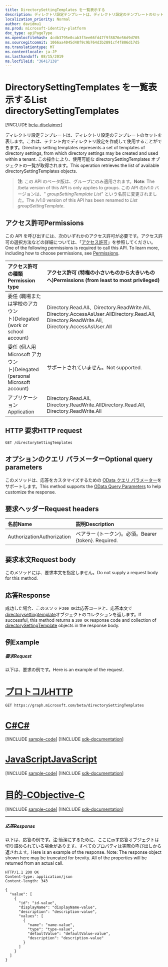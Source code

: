 ```yaml
---
title: DirectorySettingTemplates を一覧表示する
description: ディレクトリ設定テンプレートは、ディレクトリ設定のテンプレートのセットを表します。これは、テナント内でディレクトリ設定を作成して使用することができます。  この操作により、使用可能な directorySettingTemplates オブジェクトの一覧が取得されます。
localization_priority: Normal
author: davidmu1
ms.prod: microsoft-identity-platform
doc_type: apiPageType
ms.openlocfilehash: 4cdb3795e0cab3f3ee66fd47f9f8876e56d9d705
ms.sourcegitcommit: 1066aa4045d48f9c9b764d3b2891cf4f806d17d5
ms.translationtype: MT
ms.contentlocale: ja-JP
ms.lasthandoff: 08/15/2019
ms.locfileid: "36417138"
---
```

# <a name="list-directorysettingtemplates"></a><span data-ttu-id="20140-104">DirectorySettingTemplates を一覧表示する</span><span class="sxs-lookup"><span data-stu-id="20140-104">List directorySettingTemplates</span></span>

[!INCLUDE [beta-disclaimer](../../includes/beta-disclaimer.md)]

<span data-ttu-id="20140-105">ディレクトリ設定テンプレートは、ディレクトリ設定のテンプレートのセットを表します。これは、テナント内でディレクトリ設定を作成して使用することができます。</span><span class="sxs-lookup"><span data-stu-id="20140-105">Directory setting templates represents a set of templates of directory settings, from which directory settings may be created and used within a tenant.</span></span>  <span data-ttu-id="20140-106">この操作により、使用可能な directorySettingTemplates オブジェクトの一覧が取得されます。</span><span class="sxs-lookup"><span data-stu-id="20140-106">This operation retrieves the list of available directorySettingTemplates objects.</span></span>

> <span data-ttu-id="20140-107">**注**: この API のベータ版は、グループにのみ適用されます。</span><span class="sxs-lookup"><span data-stu-id="20140-107">**Note**: The /beta version of this API is only applies to groups.</span></span> <span data-ttu-id="20140-108">この API の/v1.0 バージョンは、" *groupSettingTemplate List*" という名前に変更されました。</span><span class="sxs-lookup"><span data-stu-id="20140-108">The /v1.0 version of this API has been renamed to *List groupSettingTemplate*.</span></span>

## <a name="permissions"></a><span data-ttu-id="20140-109">アクセス許可</span><span class="sxs-lookup"><span data-stu-id="20140-109">Permissions</span></span>
<span data-ttu-id="20140-p104">この API を呼び出すには、次のいずれかのアクセス許可が必要です。アクセス許可の選択方法などの詳細については、「[アクセス許可](/graph/permissions-reference)」を参照してください。</span><span class="sxs-lookup"><span data-stu-id="20140-p104">One of the following permissions is required to call this API. To learn more, including how to choose permissions, see [Permissions](/graph/permissions-reference).</span></span>

|<span data-ttu-id="20140-112">アクセス許可の種類</span><span class="sxs-lookup"><span data-stu-id="20140-112">Permission type</span></span>      | <span data-ttu-id="20140-113">アクセス許可 (特権の小さいものから大きいものへ)</span><span class="sxs-lookup"><span data-stu-id="20140-113">Permissions (from least to most privileged)</span></span>              |
|:--------------------|:---------------------------------------------------------|
|<span data-ttu-id="20140-114">委任 (職場または学校のアカウント)</span><span class="sxs-lookup"><span data-stu-id="20140-114">Delegated (work or school account)</span></span> | <span data-ttu-id="20140-115">Directory.Read.All、Directory.ReadWrite.All、Directory.AccessAsUser.All</span><span class="sxs-lookup"><span data-stu-id="20140-115">Directory.Read.All, Directory.ReadWrite.All, Directory.AccessAsUser.All</span></span>    |
|<span data-ttu-id="20140-116">委任 (個人用 Microsoft アカウント)</span><span class="sxs-lookup"><span data-stu-id="20140-116">Delegated (personal Microsoft account)</span></span> | <span data-ttu-id="20140-117">サポートされていません。</span><span class="sxs-lookup"><span data-stu-id="20140-117">Not supported.</span></span>    |
|<span data-ttu-id="20140-118">アプリケーション</span><span class="sxs-lookup"><span data-stu-id="20140-118">Application</span></span> | <span data-ttu-id="20140-119">Directory.Read.All、Directory.ReadWrite.All</span><span class="sxs-lookup"><span data-stu-id="20140-119">Directory.Read.All, Directory.ReadWrite.All</span></span> |

## <a name="http-request"></a><span data-ttu-id="20140-120">HTTP 要求</span><span class="sxs-lookup"><span data-stu-id="20140-120">HTTP request</span></span>
<!-- { "blockType": "ignored" } -->
```http
GET /directorySettingTemplates
```
## <a name="optional-query-parameters"></a><span data-ttu-id="20140-121">オプションのクエリ パラメーター</span><span class="sxs-lookup"><span data-stu-id="20140-121">Optional query parameters</span></span>
<span data-ttu-id="20140-122">このメソッドは、応答をカスタマイズするための [OData クエリ パラメーター](https://developer.microsoft.com/graph/docs/concepts/query_parameters)をサポートします。</span><span class="sxs-lookup"><span data-stu-id="20140-122">This method supports the [OData Query Parameters](https://developer.microsoft.com/graph/docs/concepts/query_parameters) to help customize the response.</span></span>

## <a name="request-headers"></a><span data-ttu-id="20140-123">要求ヘッダー</span><span class="sxs-lookup"><span data-stu-id="20140-123">Request headers</span></span>
| <span data-ttu-id="20140-124">名前</span><span class="sxs-lookup"><span data-stu-id="20140-124">Name</span></span>      |<span data-ttu-id="20140-125">説明</span><span class="sxs-lookup"><span data-stu-id="20140-125">Description</span></span>|
|:----------|:----------|
| <span data-ttu-id="20140-126">Authorization</span><span class="sxs-lookup"><span data-stu-id="20140-126">Authorization</span></span>  | <span data-ttu-id="20140-p105">ベアラー {トークン}。必須。</span><span class="sxs-lookup"><span data-stu-id="20140-p105">Bearer {token}. Required.</span></span>|

## <a name="request-body"></a><span data-ttu-id="20140-129">要求本文</span><span class="sxs-lookup"><span data-stu-id="20140-129">Request body</span></span>
<span data-ttu-id="20140-130">このメソッドには、要求本文を指定しません。</span><span class="sxs-lookup"><span data-stu-id="20140-130">Do not supply a request body for this method.</span></span>

## <a name="response"></a><span data-ttu-id="20140-131">応答</span><span class="sxs-lookup"><span data-stu-id="20140-131">Response</span></span>

<span data-ttu-id="20140-132">成功した場合、このメソッド`200 OK`は応答コードと、応答本文で[directorysettingtemplate](../resources/directorysettingtemplate.md)オブジェクトのコレクションを返します。</span><span class="sxs-lookup"><span data-stu-id="20140-132">If successful, this method returns a `200 OK` response code and collection of [directorySettingTemplate](../resources/directorysettingtemplate.md) objects in the response body.</span></span>
## <a name="example"></a><span data-ttu-id="20140-133">例</span><span class="sxs-lookup"><span data-stu-id="20140-133">Example</span></span>
##### <a name="request"></a><span data-ttu-id="20140-134">要求</span><span class="sxs-lookup"><span data-stu-id="20140-134">Request</span></span>
<span data-ttu-id="20140-135">以下は、要求の例です。</span><span class="sxs-lookup"><span data-stu-id="20140-135">Here is an example of the request.</span></span>

# <a name="httptabhttp"></a>[<span data-ttu-id="20140-136">プロトコル</span><span class="sxs-lookup"><span data-stu-id="20140-136">HTTP</span></span>](#tab/http)
<!-- {
  "blockType": "request",
  "name": "get_directorysettingtemplates"
}-->
```http
GET https://graph.microsoft.com/beta/directorySettingTemplates
```
# <a name="ctabcsharp"></a>[<span data-ttu-id="20140-137">C#</span><span class="sxs-lookup"><span data-stu-id="20140-137">C#</span></span>](#tab/csharp)
[!INCLUDE [sample-code](../includes/snippets/csharp/get-directorysettingtemplates-csharp-snippets.md)]
[!INCLUDE [sdk-documentation](../includes/snippets/snippets-sdk-documentation-link.md)]

# <a name="javascripttabjavascript"></a>[<span data-ttu-id="20140-138">JavaScript</span><span class="sxs-lookup"><span data-stu-id="20140-138">JavaScript</span></span>](#tab/javascript)
[!INCLUDE [sample-code](../includes/snippets/javascript/get-directorysettingtemplates-javascript-snippets.md)]
[!INCLUDE [sdk-documentation](../includes/snippets/snippets-sdk-documentation-link.md)]

# <a name="objective-ctabobjc"></a>[<span data-ttu-id="20140-139">目的-C</span><span class="sxs-lookup"><span data-stu-id="20140-139">Objective-C</span></span>](#tab/objc)
[!INCLUDE [sample-code](../includes/snippets/objc/get-directorysettingtemplates-objc-snippets.md)]
[!INCLUDE [sdk-documentation](../includes/snippets/snippets-sdk-documentation-link.md)]

---

##### <a name="response"></a><span data-ttu-id="20140-140">応答</span><span class="sxs-lookup"><span data-stu-id="20140-140">Response</span></span>
<span data-ttu-id="20140-p106">以下は、応答の例です。注:簡潔にするために、ここに示す応答オブジェクトは切り詰められている場合があります。すべてのプロパティは実際の呼び出しから返されます。</span><span class="sxs-lookup"><span data-stu-id="20140-p106">Here is an example of the response. Note: The response object shown here may be truncated for brevity. All of the properties will be returned from an actual call.</span></span>
<!-- {
  "blockType": "response",
  "truncated": true,
  "@odata.type": "microsoft.graph.directorySettingTemplate",
  "isCollection": true
} -->
```http
HTTP/1.1 200 OK
Content-type: application/json
Content-length: 343

{
  "value": [
    {
      "id": "id-value",
      "displayName": "displayName-value",
      "description": "description-value",
      "values": [
        {
          "name": "name-value",
          "type": "type-value",
          "defaultValue": "defaultValue-value",
          "description": "description-value"
        }
      ]
    }
  ]
}
```

<!-- uuid: 8fcb5dbc-d5aa-4681-8e31-b001d5168d79
2015-10-25 14:57:30 UTC -->
<!--
{
  "type": "#page.annotation",
  "description": "List directorySettingTemplates",
  "keywords": "",
  "section": "documentation",
  "tocPath": "",
  "suppressions": [
  ]
}
-->
